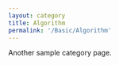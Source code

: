 ```yaml
---
layout: category
title: Algorithm
permalink: '/Basic/Algorithm'
---
```


Another sample category page.
